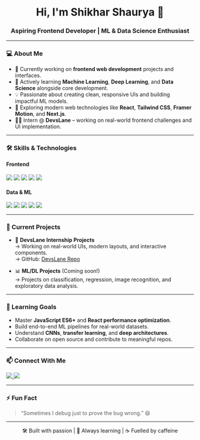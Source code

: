 <h1 align="center">Hi, I'm Shikhar Shaurya 👋</h1>
<h3 align="center">Aspiring Frontend Developer | ML & Data Science Enthusiast</h3>

---

### 💻 About Me

- 🔭 Currently working on **frontend web development** projects and interfaces.
- 🌱 Actively learning **Machine Learning**, **Deep Learning**, and **Data Science** alongside core development.
- 💡 Passionate about creating clean, responsive UIs and building impactful ML models.
- 🚀 Exploring modern web technologies like **React**, **Tailwind CSS**, **Framer Motion**, and **Next.js**.
- 👨‍💻 Intern @ **DevsLane** – working on real-world frontend challenges and UI implementation.

---

### 🛠️ Skills & Technologies

#### Frontend
<p>
  <img src="https://img.shields.io/badge/HTML5-E34F26?style=flat-square&logo=html5&logoColor=white" />
  <img src="https://img.shields.io/badge/CSS3-1572B6?style=flat-square&logo=css3&logoColor=white" />
  <img src="https://img.shields.io/badge/JavaScript-F7DF1E?style=flat-square&logo=javascript&logoColor=black" />
  <img src="https://img.shields.io/badge/React-20232A?style=flat-square&logo=react&logoColor=61DAFB" />
  <img src="https://img.shields.io/badge/TailwindCSS-06B6D4?style=flat-square&logo=tailwindcss&logoColor=white" />
</p>

#### Data & ML
<p>
  <img src="https://img.shields.io/badge/Python-3776AB?style=flat-square&logo=python&logoColor=white" />
  <img src="https://img.shields.io/badge/Numpy-013243?style=flat-square&logo=numpy&logoColor=white" />
  <img src="https://img.shields.io/badge/Pandas-150458?style=flat-square&logo=pandas&logoColor=white" />
  <img src="https://img.shields.io/badge/Scikit%20Learn-F7931E?style=flat-square&logo=scikit-learn&logoColor=white" />
  <img src="https://img.shields.io/badge/TensorFlow-FF6F00?style=flat-square&logo=tensorflow&logoColor=white" />
</p>

---

### 📌 Current Projects

- 🔨 **DevsLane Internship Projects**  
  → Working on real-world UIs, modern layouts, and interactive components.  
  → GitHub: [DevsLane Repo](https://github.com/ShauryaRajput2005/Devslane)

- 📊 **ML/DL Projects** (Coming soon!)  
  → Projects on classification, regression, image recognition, and exploratory data analysis.

---

### 🌱 Learning Goals

- Master **JavaScript ES6+** and **React performance optimization**.
- Build end-to-end ML pipelines for real-world datasets.
- Understand **CNNs**, **transfer learning**, and **deep architectures**.
- Collaborate on open source and contribute to meaningful repos.

---

### 📫 Connect With Me

<p>
  <a href="https://github.com/ShauryaRajput2005" target="_blank">
    <img src="https://img.shields.io/badge/GitHub-ShauryaRajput2005-181717?style=flat-square&logo=github" />
  </a>
  <a href="https://www.linkedin.com/in/shikhar-shaurya25" target="_blank">
    <img src="https://img.shields.io/badge/LinkedIn-Shikhar%20Shaurya-blue?style=flat-square&logo=linkedin" />
  </a>
</p>

---

### ⚡ Fun Fact

> “Sometimes I debug just to prove the bug wrong.” 😄

---

<p align="center">
  🛠️ Built with passion | 🧠 Always learning | ☕ Fuelled by caffeine
</p>
